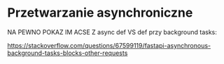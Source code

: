 # Przetwarzanie asynchroniczne



NA PEWNO POKAZ IM ACSE Z async def VS def przy background tasks:

https://stackoverflow.com/questions/67599119/fastapi-asynchronous-background-tasks-blocks-other-requests


